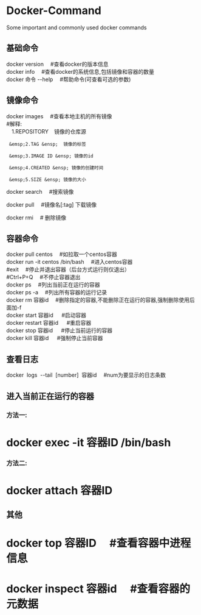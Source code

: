 # Docker-Command  
Some important and commonly used docker commands  

## 基础命令  
docker version          &emsp;#查看docker的版本信息  
docker info             &emsp;#查看docker的系统信息,包括镜像和容器的数量  
docker 命令 --help      &emsp;#帮助命令(可查看可选的参数)  


## 镜像命令  
docker images          &emsp;#查看本地主机的所有镜像  
     #解释:  
     &emsp;1.REPOSITORY &ensp;  镜像的仓库源  

     &emsp;2.TAG &ensp;  镜像的标签  

     &emsp;3.IMAGE ID &ensp; 镜像的id  

     &emsp;4.CREATED &ensp; 镜像的创建时间  

     &emsp;5.SIZE &ensp; 镜像的大小  

docker search  &emsp;#搜索镜像  

docker pull &emsp;#镜像名[:tag] 下载镜像  

docker rmi &emsp;# 删除镜像  


## 容器命令
docker pull centos  &emsp;#如拉取一个centos容器  
docker run -it centos /bin/bash &emsp;#进入centos容器  
#exit &emsp;#停止并退出容器（后台方式运行则仅退出）  
#Ctrl+P+Q  &emsp;#不停止容器退出  
docker ps &emsp;#列出当前正在运行的容器  
docker ps -a &emsp;#列出所有容器的运行记录  
docker rm 容器id  &emsp;#删除指定的容器,不能删除正在运行的容器,强制删除使用后面加-f  
docker start 容器id       &emsp;   #启动容器  
docker restart 容器id     &emsp;   #重启容器  
docker stop 容器id        &emsp;   #停止当前运行的容器  
docker kill 容器id        &emsp;   #强制停止当前容器  

## 查看日志  
docker &nbsp;logs &nbsp;--tail&nbsp; [number] &nbsp;容器id  &emsp;#num为要显示的日志条数  

## 进入当前正在运行的容器  
### 方法一:  
# docker exec -it 容器ID /bin/bash
### 方法二: 
# docker attach 容器ID  
## 其他  
# docker top 容器ID &emsp;#查看容器中进程信息  
# docker inspect 容器id  &emsp;#查看容器的元数据  






